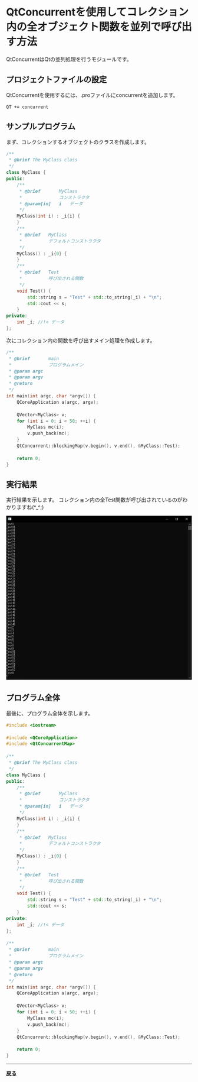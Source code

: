 # QtConcurrentを使用してコレクション内の全オブジェクト関数を並列で呼び出す方法

QtConcurrentはQtの並列処理を行うモジュールです。

## プロジェクトファイルの設定

QtConcurrentを使用するには、.proファイルにconcurrentを追加します。

```QMake
QT += concurrent
```

## サンプルプログラム

まず、コレクションするオブジェクトのクラスを作成します。

```c++
/**
 * @brief The MyClass class
 */
class MyClass {
public:
    /**
     * @brief       MyClass
     *              コンストラクタ
     * @param[in]   i   データ
     */
    MyClass(int i) : _i{i} {
    }
    /**
     * @brief   MyClass
     *          デフォルトコンストラクタ
     */
    MyClass() : _i{0} {
    }
    /**
     * @brief   Test
     *          呼び出される関数
     */
    void Test() {
        std::string s = "Test" + std::to_string(_i) + "\n";
        std::cout << s;
    }
private:
    int _i; //!< データ
};
```

次にコレクション内の関数を呼び出すメイン処理を作成します。

```c++
/**
 * @brief       main
 *              プログラムメイン
 * @param argc
 * @param argv
 * @return
 */
int main(int argc, char *argv[]) {
    QCoreApplication a(argc, argv);

    QVector<MyClass> v;
    for (int i = 0; i < 50; ++i) {
        MyClass mc(i);
        v.push_back(mc);
    }
    QtConcurrent::blockingMap(v.begin(), v.end(), &MyClass::Test);

    return 0;
}
```

## 実行結果

実行結果を示します。
コレクション内の全Test関数が呼び出されているのがわかりますね(^_^;)

![実行結果](result2.png)

## プログラム全体

最後に、プログラム全体を示します。

```c++
#include <iostream>

#include <QCoreApplication>
#include <QtConcurrentMap>

/**
 * @brief The MyClass class
 */
class MyClass {
public:
    /**
     * @brief       MyClass
     *              コンストラクタ
     * @param[in]   i   データ
     */
    MyClass(int i) : _i{i} {
    }
    /**
     * @brief   MyClass
     *          デフォルトコンストラクタ
     */
    MyClass() : _i{0} {
    }
    /**
     * @brief   Test
     *          呼び出される関数
     */
    void Test() {
        std::string s = "Test" + std::to_string(_i) + "\n";
        std::cout << s;
    }
private:
    int _i; //!< データ
};

/**
 * @brief       main
 *              プログラムメイン
 * @param argc
 * @param argv
 * @return
 */
int main(int argc, char *argv[]) {
    QCoreApplication a(argc, argv);

    QVector<MyClass> v;
    for (int i = 0; i < 50; ++i) {
        MyClass mc(i);
        v.push_back(mc);
    }
    QtConcurrent::blockingMap(v.begin(), v.end(), &MyClass::Test);

    return 0;
}
```

***

**[戻る](../Qt.md)**
